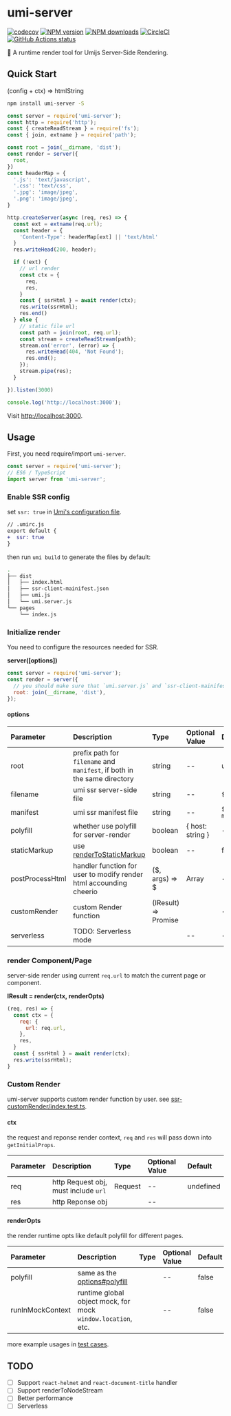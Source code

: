 # umi-server

[![codecov](https://codecov.io/gh/umijs/umi-server/branch/master/graph/badge.svg)](https://codecov.io/gh/umijs/umi-server) [![NPM version](https://img.shields.io/npm/v/umi-server.svg?style=flat)](https://npmjs.org/package/umi-server) [![NPM downloads](http://img.shields.io/npm/dm/umi-server.svg?style=flat)](https://npmjs.org/package/umi-server) [![CircleCI](https://circleci.com/gh/umijs/umi-server/tree/master.svg?style=svg)](https://circleci.com/gh/umijs/umi-server/tree/master) [![GitHub Actions status](https://github.com/umijs/umi-server/workflows/Node%20CI/badge.svg)](https://github.com/umijs/umi-server)

🚀 A runtime render tool for Umijs Server-Side Rendering.

## Quick Start

(config + ctx) => htmlString

```sh
npm install umi-server -S
```

```js
const server = require('umi-server');
const http = require('http');
const { createReadStream } = require('fs');
const { join, extname } = require('path');

const root = join(__dirname, 'dist');
const render = server({
  root,
})
const headerMap = {
  '.js': 'text/javascript',
  '.css': 'text/css',
  '.jpg': 'image/jpeg',
  '.png': 'image/jpeg',
}

http.createServer(async (req, res) => {
  const ext = extname(req.url);
  const header = {
    'Content-Type': headerMap[ext] || 'text/html'
  }
  res.writeHead(200, header);

  if (!ext) {
    // url render
    const ctx = {
      req,
      res,
    }
    const { ssrHtml } = await render(ctx);
    res.write(ssrHtml);
    res.end()
  } else {
    // static file url
    const path = join(root, req.url);
    const stream = createReadStream(path);
    stream.on('error', (error) => {
      res.writeHead(404, 'Not Found');
      res.end();
    });
    stream.pipe(res);
  }

}).listen(3000)

console.log('http://localhost:3000');
```

Visit [http://localhost:3000](http://localhost:3000).

## Usage

First, you need require/import `umi-server`.

```js
const server = require('umi-server');
// ES6 / TypeScript
import server from 'umi-server';
```

### Enable SSR config
set `ssr: true` in [Umi's configuration file](https://umijs.org/guide/app-structure.html#umirc-js-ts-and-config-config-js-ts).

```diff
// .umirc.js
export default {
+  ssr: true
}
```

then run `umi build` to generate the files by default:

```bash
.
├── dist
│   ├── index.html
│   ├── ssr-client-mainifest.json
│   ├── umi.js
│   └── umi.server.js
└── pages
    └── index.js
```

### Initialize render

You need to configure the resources needed for SSR.

**server([options])**

```js
const server = require('umi-server');
const render = server({
  // you should make sure that `umi.server.js` and `ssr-client-mainifest.json` in the same location.
  root: join(__dirname, 'dist'),
});
```

#### options

| Parameter | Description | Type | Optional Value | Default |
| :--- | :--- | :--- | :--- | :--- |
| root | prefix path for `filename` and `manifest`, if both in the same directory | string | -- | undefined |
| filename | umi ssr server-side file | string | -- | `${root}/umi.server.js` |
| manifest | umi ssr manifest file | string | -- | `${root}/ssr-client-mainifest.json` |
| polyfill | whether use polyfill for server-render | boolean | { host: string } | -- | false |
| staticMarkup | use [renderToStaticMarkup](https://reactjs.org/docs/react-dom-server.html#rendertostaticmarkup) | boolean | -- | false |
| postProcessHtml | handler function for user to modify render html accounding cheerio | ($, args) => $ | Array | -- | $ => $ |
| customRender | custom Render function | (IResult) => Promise<string> |  | -- | ReactDOMServer.renderToString |
| serverless | TODO: Serverless mode |  | -- | -- |

### render Component/Page

server-side render using current `req.url` to match the current page or component.

**IResult = render(ctx, renderOpts)**

```js
(req, res) => {
  const ctx = {
    req: {
      url: req.url,
    },
    res,
  }
  const { ssrHtml } = await render(ctx);
  res.write(ssrHtml);
}
```

### Custom Render

umi-server supports custom render function by user. see [ssr-customRender/index.test.ts](http://github.com/umijs/umi-server/tree/master/packages/umi-server/test/fixtures/ssr-customRender/index.test.ts).

#### ctx

the request and reponse render context, `req` and `res` will pass down into `getInitialProps`.

| Parameter | Description | Type | Optional Value | Default |
| :--- | :--- | :--- | :--- | :--- |
| req | http Request obj, must include `url` | Request | -- | undefined |
| res | http Reponse obj |  | -- |  |

#### renderOpts

the render runtime opts like default polyfill for different pages.

| Parameter | Description | Type | Optional Value | Default |
| :--- | :--- | :--- | :--- | :--- |
| polyfill | same as the [options#polyfill](#options) |  | -- | false |
| runInMockContext | runtime global object mock, for mock `window.location`, etc. |  | -- | false |

more example usages in [test cases](https://github.com/umijs/umi-server/tree/master/packages/umi-server/test).

## TODO

- [ ] Support `react-helmet` and `react-document-title` handler
- [ ] Support renderToNodeStream
- [ ] Better performance
- [ ] Serverless
